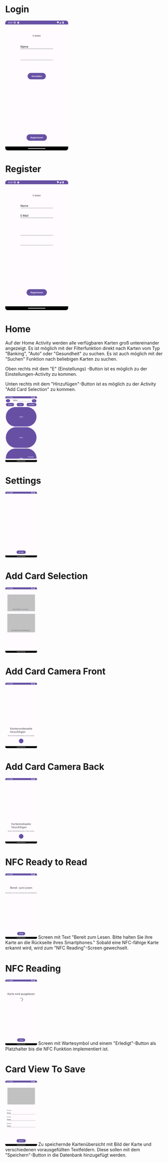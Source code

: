 # Login
<img src="./Screenshots/Anmelden.png" alt="Bildbeschreibung" style="width: 200px; height: auto;">


# Register
<img src="./Screenshots/Registrieren.png" alt="Bildbeschreibung" style="width: 200px; height: auto;">


# Home

Auf der Home Activity werden alle verfügbaren Karten groß untereinander angezeigt.
Es ist möglich mit der Filterfunktion direkt nach Karten vom Typ "Banking", "Auto" oder "Gesundheit" zu suchen. Es ist auch möglich mit der "Suchen" Funktion nach beliebigen Karten zu suchen.

Oben rechts mit dem "E" (Einstellungs) -Button ist es möglich zu der Einstellungen-Activity zu kommen.

Unten rechts mit dem "Hinzufügen"-Button ist es möglich zu der Activity "Add Card Selection" zu kommen.


<img src="./Screenshots/Home.png" alt="Bildbeschreibung" style="width: 20%; height: 20%;">


# Settings
<img src="./Screenshots/Settings.png" alt="Bildbeschreibung" style="width: 20%; height: 20%;">


# Add Card Selection
<img src="./Screenshots/addCardSelection.png" alt="Bildbeschreibung" style="width: 20%; height: 20%;">


# Add Card Camera Front
<img src="./Screenshots/addCardCamera.png" alt="Bildbeschreibung" style="width: 20%; height: 20%;">


# Add Card Camera Back
<img src="./Screenshots/addCardCameraBack.png" alt="Bildbeschreibung" style="width: 20%; height: 20%;">


# NFC Ready to Read
<img src="./Screenshots/nfcReadyToRead.png" alt="Bildbeschreibung" style="width: 20%; height: 20%;">
Screen mit Text "Bereit zum Lesen. Bitte halten Sie ihre Karte an die Rückseite ihres Smartphones." Sobald eine NFC-fähige Karte erkannt wird, wird zum "NFC Reading"-Screen gewechselt.  

# NFC Reading
<img src="./Screenshots/nfcReading.png" alt="Bildbeschreibung" style="width: 20%; height: 20%;">
Screen mit Wartesymbol und einem "Erledigt"-Button als Platzhalter bis die NFC Funktion implementiert ist.

# Card View To Save
<img src="./Screenshots/cardViewToSave.png" alt="Bildbeschreibung" style="width: 20%; height: 20%;">
Zu speichernde Kartenübersicht mit Bild der Karte und verschiedenen vorausgefüllten Textfeldern. Diese sollen mit dem "Speichern"-Button in die Datenbank hinzugefügt werden.
